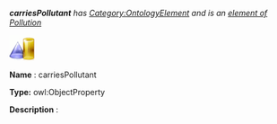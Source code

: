 ___carriesPollutant__ 
 has
 [Category:OntologyElement](../../Category/OntologyElement "Category:OntologyElement") 
 and is an
 [element of](../../Property/ElementOf "Property:ElementOf") 
[Pollution](../../Submissions/Pollution "Submissions:Pollution")_




  





[![ObjectProperty](../images/thumb/c/c3/ObjectProperty.gif/45px-ObjectProperty.gif)](../../Image/ObjectProperty.gif "ObjectProperty")


__Name__ 
 : carriesPollutant
 



__Type:__ 
 owl:ObjectProperty
 



__Description__ 
 :